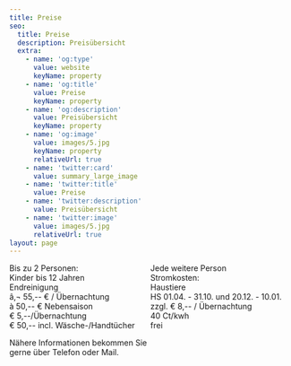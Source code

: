 ```yaml
---
title: Preise
seo:
  title: Preise
  description: Preisübersicht
  extra:
    - name: 'og:type'
      value: website
      keyName: property
    - name: 'og:title'
      value: Preise
      keyName: property
    - name: 'og:description'
      value: Preisübersicht
      keyName: property
    - name: 'og:image'
      value: images/5.jpg
      keyName: property
      relativeUrl: true
    - name: 'twitter:card'
      value: summary_large_image
    - name: 'twitter:title'
      value: Preise
    - name: 'twitter:description'
      value: Preisübersicht
    - name: 'twitter:image'
      value: images/5.jpg
      relativeUrl: true
layout: page
---
```

<div style="display: grid; grid-template-columns: 1fr 1fr;">
<span>Bis zu 2 Personen:</span>
<span>Jede weitere Person</span>
<span>Kinder bis 12 Jahren </span>
<span>Stromkosten:</span>
<span>Endreinigung</span>
<span>Haustiere</span>
<span>â‚¬ 55,-- € / Übernachtung</span>
<span>HS 01.04. - 31.10. und 20.12. - 10.01.</span>
<span>à 50,-- € Nebensaison</span>
<span>zzgl. € 8,-- / Übernachtung</span>
<span>€ 5,--/Übernachtung</span>
<span>40 Ct/kwh</span>
<span>€ 50,-- incl. Wäsche-/Handtücher</span>
<span>frei</span>
<p>Nähere Informationen bekommen Sie gerne über Telefon oder Mail.</p>
